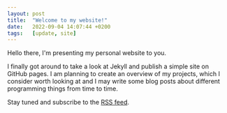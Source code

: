 ```yaml
---
layout: post
title:  "Welcome to my website!"
date:   2022-09-04 14:07:44 +0200
tags:   [update, site]
---
```


Hello there, I'm presenting my personal website to you.

I finally got around to take a look at Jekyll and publish a simple site on GitHub pages.
I am planning to create an overview of my projects, which I consider worth looking
at and I may write some blog posts about different programming things from time to time.

Stay tuned and subscribe to the [RSS feed](/feed.xml).
